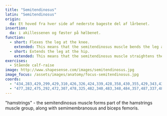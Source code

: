 ```yaml
---
title: "Semitendinosus"
latin: "Semitendinosus"
origin: 
  da: Et hoved fra hver side af nederste bageste del af lårbenet.
insertion: 
  da: i akillessenen og fæster på hælbenet.
function: 
  - short: Flexes the leg at the knee.
    extended: This means that the semitendinosus muscle bends the leg at the knee joint such that there is a decrease in the angle between the lower leg and the upper leg.
  - short: Extends the leg at the hip.
    extended: This means that the semitendinosus muscle straightens the hip joint such that there is an increase in the angle between the upper leg and the torso.
exercises:
  - Stående calf-raise
image: http://www.shapesense.com/images/semitendinosus.jpg
image_focus: /assets/images/anatomy/focus-semitendinosus.jpg
coords:
  - "434,283,429,299,429,310,426,326,424,339,428,358,430,355,429,343,434,324,437,314,439,296"
  - "477,282,475,292,472,307,478,325,482,340,483,348,484,357,487,337,483,307,484,291"
---
```


"hamstrings" - the semitendinosus muscle forms part of the hamstrings muscle group, along with semimembranosus and biceps femoris.
